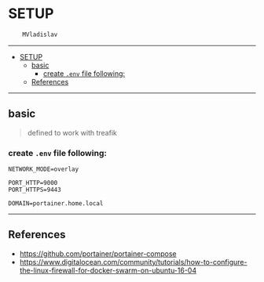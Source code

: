 # SETUP

```sh
    MVladislav
```

---

- [SETUP](#setup)
  - [basic](#basic)
    - [create `.env` file following:](#create-env-file-following)
  - [References](#references)

---

## basic

> defined to work with treafik

### create `.env` file following:

```env
NETWORK_MODE=overlay

PORT_HTTP=9000
PORT_HTTPS=9443

DOMAIN=portainer.home.local
```

---

## References

- <https://github.com/portainer/portainer-compose>
- <https://www.digitalocean.com/community/tutorials/how-to-configure-the-linux-firewall-for-docker-swarm-on-ubuntu-16-04>

